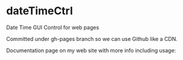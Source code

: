# dateTimeCtrl
Date Time GUI Control for web pages

Committed under gh-pages branch so we can use Github like a CDN.

Documentation page on my web site with more info including usage:
